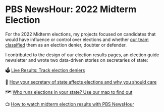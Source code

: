 # PBS NewsHour: 2022 Midterm Election

For the 2022 Midterm elections, my projects focused on candidates that would have influence or control over elections and whether [our team classified](https://www.pbs.org/newshour/politics/election-denier-doubter-or-defender-heres-our-analysis-of-some-gop-candidates) them as an election denier, doubter or defender. 

I contributed to the design of our election results pages, an election guide newsletter and wrote two data-driven stories on secretaries of state:

🗳 <a href="https://www.pbs.org/newshour/politics/the-state-of-our-union-in-6-charts">Live Results: Track election deniers</a>

🤔 <a href="https://www.instagram.com/p/Cnxo1LIpqhL/">How your secretary of state affects elections and why you should care </a>

🗺 <a href="https://www.pbs.org/newshour/nation/californias-electricity-demand-breaks-all-time-record-during-severe-heat-wave">Who runs elections in your state? Use our map to find out </a>

📺 <a href="https://www.pbs.org/newshour/economy/these-2-economists-are-optimistic-about-the-future-of-the-economy-heres-why">How to watch midterm election results with PBS NewsHour</a>

